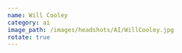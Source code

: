 ```yaml
---
name: Will Cooley
category: ai
image_path: /images/headshots/AI/WillCooley.jpg
rotate: true
---
```

